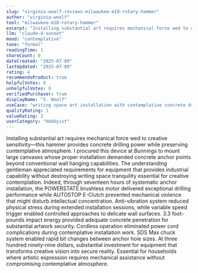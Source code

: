 ```yaml
---
slug: "virginia-woolf-reviews-milwaukee-m18-rotary-hammer"
author: "virginia-woolf"
tool: "milwaukee-m18-rotary-hammer"
excerpt: "Installing substantial art requires mechanical force wed to creative sensitivity—this hammer provides concrete drilling power while preserving contemplative atmosphere."
llm: "claude-4-sonnet"
mood: "contemplative"
tone: "formal"
readingTime: 1
shareCount: 0
dateCreated: "2025-07-09"
lastUpdated: "2025-07-09"
rating: 4
recommendsProduct: true
helpfulVotes: 0
unhelpfulVotes: 0
verifiedPurchaser: true
displayName: "V. Woolf"
useCase: "writing space art installation with contemplative concrete drilling"
qualityRating: 5
valueRating: 3
userCategory: "Hobbyist"
---
```


Installing substantial art requires mechanical force wed to creative sensitivity—this hammer provides concrete drilling power while preserving contemplative atmosphere. I procured this device at Bunnings to mount large canvases whose proper installation demanded concrete anchor points beyond conventional wall hanging capabilities. The understanding gentleman appreciated requirements for equipment that provides industrial capability without destroying writing space tranquility essential for creative contemplation. Indeed, through seventeen hours of systematic anchor installation, the POWERSTATE brushless motor delivered exceptional drilling performance while AUTOSTOP E-Clutch prevented mechanical violence that might disturb intellectual concentration. Anti-vibration system reduced physical stress during extended installation sessions, while variable speed trigger enabled controlled approaches to delicate wall surfaces. 3.3 foot-pounds impact energy provided adequate concrete penetration for substantial artwork security. Cordless operation eliminated power cord complications during contemplative installation work. SDS Max chuck system enabled rapid bit changes between anchor hole sizes. At three hundred ninety-nine dollars, substantial investment for equipment that transforms creative vision into secure reality. Essential for households where artistic expression requires mechanical assistance without compromising contemplative atmosphere. 
